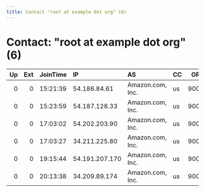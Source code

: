 ```yaml
---
title: Contact "root at example dot org" (6)
---
```


# Contact: "root at example dot org" (6)

|   Up |   Ext | JoinTime   | IP             | AS               | CC   |   ORp |   Dirp | OS    | Version   | Nickname            |   eFamMembers |
|-----:|------:|:-----------|:---------------|:-----------------|:-----|------:|-------:|:------|:----------|:--------------------|--------------:|
|    0 |     0 | 15:21:39   | 54.186.84.61   | Amazon.com, Inc. | us   |  9001 |      0 | Linux | 0.2.9.12  | citest27051t7eQB25a |             1 |
|    0 |     0 | 15:23:59   | 54.187.128.33  | Amazon.com, Inc. | us   |  9001 |      0 | Linux | 0.2.5.14  | citest27053jaRRzcnI |             1 |
|    0 |     0 | 17:03:02   | 54.202.203.90  | Amazon.com, Inc. | us   |  9001 |      0 | Linux | 0.2.9.12  | citest27088e5JNkn4c |             1 |
|    0 |     0 | 17:03:27   | 34.211.225.80  | Amazon.com, Inc. | us   |  9001 |      0 | Linux | 0.2.5.14  | citest270902RIsrVTP |             1 |
|    0 |     0 | 19:15:44   | 54.191.207.170 | Amazon.com, Inc. | us   |  9001 |      0 | Linux | 0.2.5.14  | citest27122fxwVdJdY |             1 |
|    0 |     0 | 20:13:38   | 34.209.89.174  | Amazon.com, Inc. | us   |  9001 |      0 | Linux | 0.2.5.14  | citest27154MnRIzUsw |             1 |
